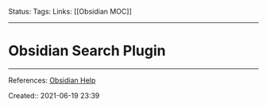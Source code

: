 Status:
Tags: 
Links: [[Obsidian MOC]]
___
# Obsidian Search Plugin
___
References: [Obsidian Help](https://help.obsidian.md/Plugins/Search)

Created:: 2021-06-19 23:39